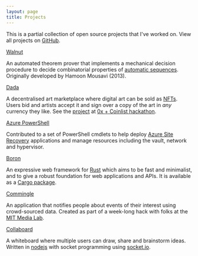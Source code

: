 ```yaml
---
layout: page
title: Projects
---
```


This is a partial collection of open source projects that I've worked on.
View all projects on <a href="https://github.com/aseemrb?tab=repositories">GitHub</a>.

<div class="row">
  <div class="col-lg-6 col-sm-12">
    <div class="card mb-3">
      <div class="card-header">
        <i class="icon-github-circled"></i>
        <a href="https://github.com/aseemrb/Walnut/">Walnut</a>
      </div>
      <div class="card-body">
        <p class="card-text">
          An automated theorem prover that implements a mechanical decision procedure to decide combinatorial properties of <a href="https://en.wikipedia.org/wiki/Automatic_sequence">automatic sequences</a>. Originally developed by Hamoon Mousavi (2013).
        </p>
      </div>
    </div>
  </div>
  <div class="col-lg-6 col-sm-12">
    <div class="card mb-3">
      <div class="card-header">
        <i class="icon-github-circled"></i>
        <a href="https://github.com/atvanguard/dada/wiki">Dada</a>
      </div>
      <div class="card-body">
        <p class="card-text">
        A decentralised art marketplace where digital art can be sold as <a href="https://hackernoon.com/non-fungible-tokens-5ba83906b275">NFTs</a>. Users bid and artists accept it and sign over a copy of the art in <i>any</i> currency they like. See the <a href="https://coinlist.co/build/0x/projects/02411ccc-ce9f-404b-8c6d-614b29063db7">project</a> at <a href="https://coinlist.co/build/0x/">0x + Coinlist hackathon</a>.
        </p>
      </div>
    </div>
  </div>
</div>

<div class="row">
  <div class="col-lg-6 col-sm-12">
    <div class="card mb-3">
      <div class="card-header">
        <i class="icon-github-circled"></i>
        <a href="https://github.com/AsrOneSdk/azure-powershell">Azure PowerShell</a>
      </div>
      <div class="card-body">
        <p class="card-text">
          Contributed to a set of PowerShell cmdlets to help deploy <a href="https://azure.microsoft.com/en-us/services/site-recovery/">Azure Site Recovery</a> applications and manage resources including the vault, network and hypervisor.
        </p>
      </div>
    </div>
  </div>
  <div class="col-lg-6 col-sm-12">
    <div class="card mb-3">
      <div class="card-header">
        <i class="icon-github-circled"></i>
        <a href="https://github.com/troposphere/boron">Boron</a>
      </div>
      <div class="card-body">
        <p class="card-text">
        An expressive web framework for <a href="https://www.rust-lang.org">Rust</a> which aims to be fast and minimalist, and to give a robust foundation for web applications and APIs. It is available as a <a href="https://crates.io/crates/boron/">Cargo package</a>.
        </p>
      </div>
    </div>
  </div>
</div>

<div class="row">
  <div class="col-lg-6 col-sm-12">
    <div class="card mb-3">
      <div class="card-header">
        <i class="icon-github-circled"></i>
        <a href="https://github.com/aseemrb/commingle">Commingle</a>
      </div>
      <div class="card-body">
        <p class="card-text">
          An application that notifies people about events of their interest using crowd-sourced data. Created as part of a week-long hack with folks at the <a href="https://www.media.mit.edu">MIT Media Lab</a>.
        </p>
      </div>
    </div>
  </div>
  <div class="col-lg-6 col-sm-12">
    <div class="card mb-3">
      <div class="card-header">
        <i class="icon-github-circled"></i>
        <a href="https://github.com/aseemrb/collaboard">Collaboard</a>
      </div>
      <div class="card-body">
        <p class="card-text">
        A whiteboard where multiple users can draw, share and brainstorm ideas. Written in <a href="https://nodejs.org/en/">nodejs</a> with socket programming using <a href="https://socket.io/">socket.io</a>.
        </p>
      </div>
    </div>
  </div>
</div>

